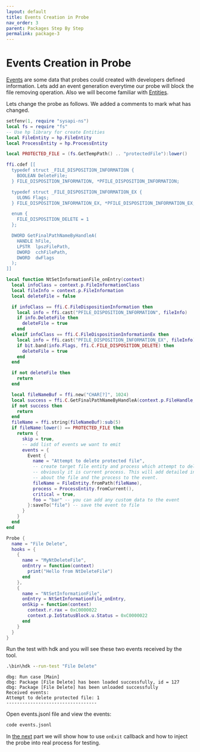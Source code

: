 ```yaml
---
layout: default
title: Events Creation in Probe
nav_order: 3
parent: Packages Step By Step
permalink: package-3
---
```

# Events Creation in Probe
[Events](events) are some data that probes could created with developers defined information. Lets add an event generation everytime our probe will block the file removing operation. Also we will become familiar with [Entities](entity).

Lets change the probe as follows. We added a comments to mark what has changed.

```lua
setfenv(1, require "sysapi-ns")
local fs = require "fs"
-- Use hp library for create Entities
local FileEntity = hp.FileEntity
local ProcessEntity = hp.ProcessEntity

local PROTECTED_FILE = (fs.GetTempPath() .. "protectedFile"):lower()

ffi.cdef [[
  typedef struct _FILE_DISPOSITION_INFORMATION {
    BOOLEAN DeleteFile;
  } FILE_DISPOSITION_INFORMATION, *PFILE_DISPOSITION_INFORMATION;

  typedef struct _FILE_DISPOSITION_INFORMATION_EX {
    ULONG Flags;
  } FILE_DISPOSITION_INFORMATION_EX, *PFILE_DISPOSITION_INFORMATION_EX;

  enum {
    FILE_DISPOSITION_DELETE = 1
  };

  DWORD GetFinalPathNameByHandleA(
    HANDLE hFile,
    LPSTR  lpszFilePath,
    DWORD  cchFilePath,
    DWORD  dwFlags
  );
]]

local function NtSetInformationFile_onEntry(context)
  local infoClass = context.p.FileInformationClass
  local fileInfo = context.p.FileInformation
  local deleteFile = false

  if infoClass == ffi.C.FileDispositionInformation then
    local info = ffi.cast("PFILE_DISPOSITION_INFORMATION", fileInfo)
    if info.DeleteFile then
      deleteFile = true
    end
  elseif infoClass == ffi.C.FileDispositionInformationEx then
    local info = ffi.cast("PFILE_DISPOSITION_INFORMATION_EX", fileInfo)
    if bit.band(info.Flags, ffi.C.FILE_DISPOSITION_DELETE) then
      deleteFile = true
    end
  end

  if not deleteFile then
    return
  end

  local fileNameBuf = ffi.new("CHAR[?]", 1024)
  local success = ffi.C.GetFinalPathNameByHandleA(context.p.FileHandle, fileNameBuf, 1024, 0)
  if not success then
    return 
  end
  fileName = ffi.string(fileNameBuf):sub(5)
  if fileName:lower() == PROTECTED_FILE then
    return {
      skip = true,
      -- add list of events we want to emit
      events = {
        Event {
          name = "Attempt to delete protected file",
          -- create target file entity and process which attempt to delete file 
          -- obviously it is current process. This will add detailed information
          -- about the file and the process to the event.
          fileName = FileEntity.fromPath(fileName),
          process = ProcessEntity.fromCurrent(),
          critical = true,
          foo = "bar" -- you can add any custom data to the event
        }:saveTo("file") -- save the event to file
      }
    }
  end
end

Probe {
  name = "File Delete",
  hooks = {
    {
      name = "MyNtDeleteFile",
      onEntry = function(context)
        print("Hello from NtDeleteFile")
      end
    },
    {
      name = "NtSetInformationFile",
      onEntry = NtSetInformationFile_onEntry,
      onSkip = function(context)
        context.r.rax = 0xC0000022
        context.p.IoStatusBlock.u.Status = 0xC0000022
      end
    }
  }
}
```
Run the test with hdk and you will see these two events received by the tool.

```bat
.\bin\hdk --run-test "File Delete"
```
```
dbg: Run case [Main]
dbg: Package [File Delete] has been loaded successfully, id = 127
dbg: Package [File Delete] has been unloaded successfully
Received events:
Attempt to delete protected file: 1
----------------------------------
```

Open events.jsonl file and view the events:
```bat
code events.jsonl
```

In [the next](package-4) part we will show how to use `onExit` callback and how to inject the probe into real process for testing.

